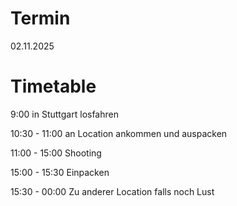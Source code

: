 # Termin

02.11.2025

# Timetable

9:00 in Stuttgart losfahren

10:30 - 11:00 an Location ankommen und auspacken

11:00 - 15:00 Shooting

15:00 - 15:30 Einpacken

15:30 - 00:00 Zu anderer Location falls noch Lust

